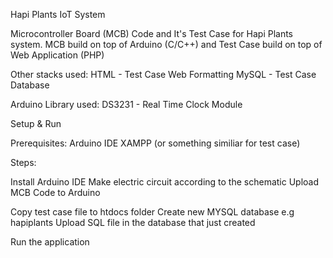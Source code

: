 Hapi Plants IoT System

Microcontroller Board (MCB) Code and It's Test Case for Hapi Plants system. MCB build on top of Arduino (C/C++) and Test Case build on top of Web Application (PHP)

Other stacks used:
HTML - Test Case Web Formatting
MySQL - Test Case Database

Arduino Library used:
DS3231 - Real Time Clock Module


Setup & Run

Prerequisites:
Arduino IDE
XAMPP (or something similiar for test case)


Steps:

Install Arduino IDE
Make electric circuit according to the schematic
Upload MCB Code to Arduino

Copy test case file to htdocs folder
Create new MYSQL database e.g hapiplants
Upload SQL file in the database that just created

Run the application